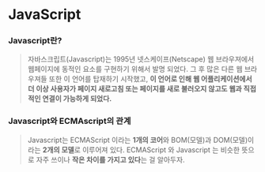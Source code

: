 # JavaScript

### Javascript란?

>자바스크립트(Javascript)는 1995년 넷스케이프(Netscape) 웹 브라우져에서 웹페이지에 동적인 요소를 구현하기 위해서 발명 되었다. 그 후 많은 다른 웹 브라우져들 또한 이 언어를 탑재하기 시작했고, **이 언어로 인해 웹 어플리케이션에서 더 이상 사용자가 페이지 새로고침 또는 페이지를 새로 불러오지 않고도 웹과 직접적인 연결이 가능하게 되었다.**

### Javascript와 ECMAscript의 관계

>Javascript는 ECMAScript 이라는 **1개의 코어**와 BOM(모델)과 DOM(모델)이라는 **2개의 모델**로 이루어져 있다. ECMAScript 와 Javascript 는 비슷한 뜻으로 자주 쓰이나 **작은 차이를 가지고 있다**는 걸 알아두자.